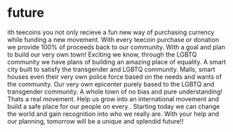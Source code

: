 # future
ith teecoins you not only recieve a fun new way of purchasing currency while funding a new movement. With every teecoin purchase or donation we provide 100% of proceeds back to our community. With a goal and plan to build our very own town! Exciting we know, through the LGBTQ community we have plans of building an amazing place of equality. A smart city built to satisfy the transgender and LGBTQ community. Malls, smart houses even their very own police force based on the needs and wants of the community. Our very own epicenter purely based to the LGBTQ and transgender community. A whole town of no bias and pure understanding! Thats a real movement. Help us grow into an international movement and build a safe place for our people on every . Starting today we can change the world and gain recognition into who we really are. With your help and our planning, tomorrow will be a unique and splendid future!!
